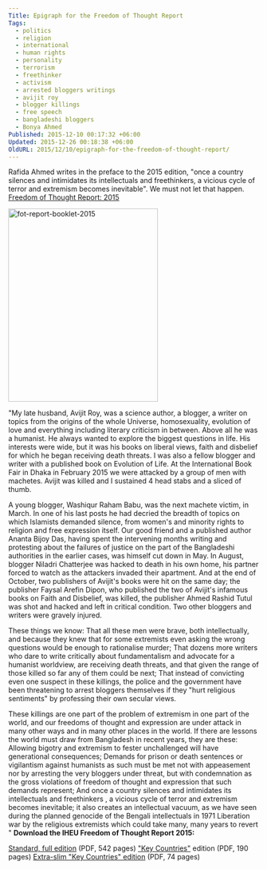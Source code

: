 ```yaml
---
Title: Epigraph for the Freedom of Thought Report
Tags:
  - politics
  - religion
  - international
  - human rights
  - personality
  - terrorism
  - freethinker
  - activism
  - arrested bloggers writings
  - avijit roy
  - blogger killings
  - free speech
  - bangladeshi bloggers
  - Bonya Ahmed
Published: 2015-12-10 00:17:32 +06:00
Updated: 2015-12-26 00:18:38 +06:00
OldURL: 2015/12/10/epigraph-for-the-freedom-of-thought-report/
---
```


Rafida Ahmed writes in the preface to the 2015 edition, "once a country silences and intimidates its intellectuals and freethinkers, a vicious cycle of terror and extremism becomes inevitable". We must not let that happen. <a href="https://freethoughtreport.com/download-the-report/">Freedom of Thought Report: 2015</a>

<a href="https://enblog.muktomona.com/wp-content/uploads/2015/12/fot-report-booklet-2015.png"><img src="https://enblog.muktomona.com/wp-content/uploads/2015/12/fot-report-booklet-2015.png" alt="fot-report-booklet-2015" width="300" height="387" class="aligncenter size-full wp-image-4478" /></a>

"My late husband, Avijit Roy, was a science author, a blogger, a writer on topics from the origins of the whole Universe, homosexuality, evolution of love and everything including literary criticism in between. Above all he was a humanist. He always wanted to explore the biggest questions in life. His interests were wide, but it was his books on liberal views, faith and disbelief for which he began receiving death threats. I was also a fellow blogger and writer with a published book on Evolution of Life. At the International Book Fair in Dhaka in February 2015 we were attacked by a group of men with machetes. Avijit was killed and I sustained 4 head stabs and a sliced of thumb. 

A young blogger, Washiqur Raham Babu, was the next machete victim, in March. In one of his last posts he had decried the breadth of topics on which Islamists demanded silence, from women's and minority rights to religion and free expression itself. Our good friend and a published author Ananta Bijoy Das, having spent the intervening months writing and protesting about the failures of justice on the part of the Bangladeshi authorities in the earlier cases, was himself cut down in May. In August, blogger Niladri Chatterjee was hacked to death in his own home, his partner forced to watch as the attackers invaded their apartment. And at the end of October, two publishers of Avijit's books were hit on the same day; the publisher Faysal Arefin Dipon, who published the two of Avijit's infamous books on Faith and Disbelief, was killed, the publisher Ahmed Rashid Tutul was shot and hacked and left in critical condition. Two other bloggers and writers were gravely injured. 

These things we know: That all these men were brave, both intellectually, and because they knew that for some extremists even asking the wrong questions would be enough to rationalise murder; That dozens more writers who dare to write critically about fundamentalism and advocate for a humanist worldview, are receiving death threats, and that given the range of those killed so far any of them could be next; That instead of convicting even one suspect in these killings, the police and the government have been threatening to arrest bloggers themselves if they "hurt religious sentiments" by professing their own secular views.

These killings are one part of the problem of extremism in one part of the world, and our freedoms of thought and expression are under attack in many other ways and in many other places in the world. If there are lessons the world must draw from Bangladesh in recent years, they are these: Allowing bigotry and extremism to fester unchallenged will have generational consequences; Demands for prison or death sentences or vigilantism against humanists as such must be met not with appeasement nor by arresting the very bloggers under threat, but with condemnation as the gross violations of freedom of thought and expression that such demands represent; And once a country silences and intimidates its intellectuals and freethinkers , a vicious cycle of terror and extremism becomes inevitable; it also creates an intellectual vacuum, as we have seen during the planned genocide of the Bengali intellectuals in 1971 Liberation war by the religious extremists which could take many, many years to revert "
<strong>
Download the IHEU Freedom of Thought Report 2015:</strong>

<a href="https://drive.google.com/uc?export=download&id=0By-M5O9MchGhSlZrRG82c2huQ3M">Standard, full edition</a> (PDF, 542 pages)
<a href="https://drive.google.com/uc?export=download&id=0By-M5O9MchGhbHNkcnhJZUtFclU">"Key Countries"</a> edition (PDF, 190 pages)
<a href="https://drive.google.com/uc?export=download&id=0By-M5O9MchGhbGVDZXpMTE53TzA">Extra-slim "Key Countries" edition</a> (PDF, 74 pages)

